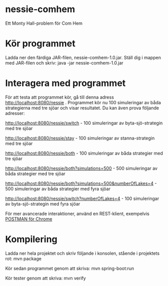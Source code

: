 # nessie-comhem
Ett Monty Hall-problem för Com Hem

# Kör programmet
Ladda ner den färdiga JAR-filen, nessie-comhem-1.0.jar. Ställ dig i mappen med JAR-filen och skriv:
java -jar nessie-comhem-1.0.jar

# Interagera med programmet
För att testa att programmet kör, gå till denna adress [http://localhost:8080/nessie](http://localhost:8080/nessie) . Programmet kör nu 100 simuleringar av båda strategierna med tre sjöar och visar resultatet. Du kan även prova följande adresser:

[http://localhost:8080/nessie/switch](http://localhost:8080/nessie/switch) - 100 simuleringar av byta-sjö-strategin med tre sjöar

[http://localhost:8080/nessie/stay](http://localhost:8080/nessie/stay) - 100 simuleringar av stanna-strategin med tre sjöar

[http://localhost:8080/nessie/both](http://localhost:8080/nessie/both) - 100 simuleringar av båda strategier med tre sjöar

[http://localhost:8080/nessie/both?simulations=500](http://localhost:8080/nessie/both?simulations=500) - 500 simuleringar av båda strategier med tre sjöar

[http://localhost:8080/nessie/both?simulations=500&numberOfLakes=4](http://localhost:8080/nessie/both?simulations=500&numberOfLakes=4) - 500 simuleringar av båda strategier med fyra sjöar

[http://localhost:8080/nessie/switch?numberOfLakes=4](http://localhost:8080/nessie/switch?numberOfLakes=4) - 100 simuleringar av byta-sjö-strategin med fyra sjöar

För mer avancerade interaktioner, använd en REST-klient, exempelvis [POSTMAN för Chrome](https://chrome.google.com/webstore/detail/postman/fhbjgbiflinjbdggehcddcbncdddomop) 

# Kompilering
Ladda ner hela projektet och skriv följande i konsolen, stående i projektets rot:
mvn package

Kör sedan programmet genom att skriva:
mvn spring-boot:run

Kör tester genom att skriva:
mvn verify
